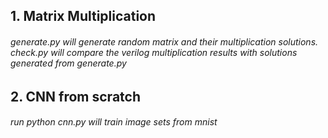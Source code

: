 ## 1. Matrix Multiplication
###### generate.py will generate random matrix and their multiplication solutions. check.py will compare the verilog multiplication results with solutions generated from generate.py

## 2. CNN from scratch
###### run python cnn.py will train image sets from mnist
